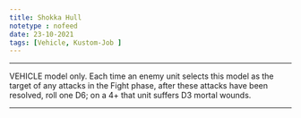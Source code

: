 ```yaml
---
title: Shokka Hull
notetype : nofeed
date: 23-10-2021
tags: [Vehicle, Kustom-Job ]
---
```


---

VEHICLE model only. Each time an enemy unit selects this model as the target of any attacks in the Fight phase, after these attacks have been resolved, roll one D6; on a 4+ that unit suffers D3 mortal wounds.

---